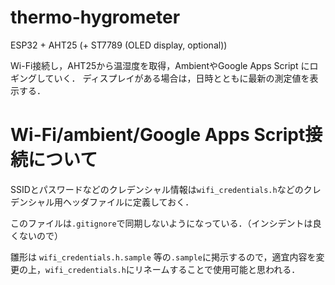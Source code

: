 # thermo-hygrometer
ESP32 + AHT25
(+ ST7789 (OLED display, optional))

Wi-Fi接続し，AHT25から温湿度を取得，AmbientやGoogle Apps Script にロギングしていく．
ディスプレイがある場合は，日時とともに最新の測定値を表示する．

# Wi-Fi/ambient/Google Apps Script接続について
SSIDとパスワードなどのクレデンシャル情報は`wifi_credentials.h`などのクレデンシャル用ヘッダファイルに定義しておく．

このファイルは`.gitignore`で同期しないようになっている．（インシデントは良くないので）

雛形は `wifi_credentials.h.sample` 等の`.sample`に掲示するので，適宜内容を変更の上，`wifi_credentials.h`にリネームすることで使用可能と思われる．
